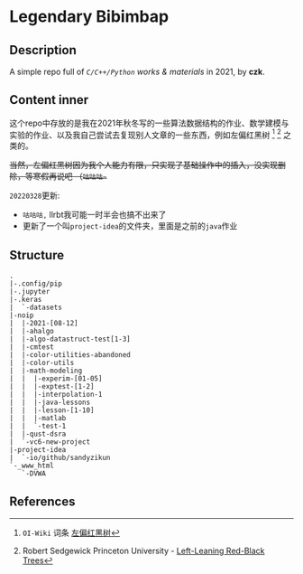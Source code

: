 # Legendary Bibimbap

## Description

A simple repo full of *`C/C++/Python` works & materials* in 2021, by **czk**.

## Content inner

这个repo中存放的是我在2021年秋冬写的一些算法数据结构的作业、数学建模与实验的作业、以及我自己尝试去复现别人文章的一些东西，例如左偏红黑树 [^1] [^2] 之类的。

~~当然，左偏红黑树因为我个人能力有限，只实现了基础操作中的插入，没实现删除，等寒假再说吧 （`咕咕咕~`~~

`20220328`更新:
  * `咕咕咕,` llrbt我可能一时半会也搞不出来了
  * 更新了一个叫`project-idea`的文件夹，里面是之前的`java`作业

## Structure

```
.
|-.config/pip
|-.jupyter
|-.keras
|  `-datasets
|-noip
|  |-2021-[08-12]
|  |-ahalgo
|  |-algo-datastruct-test[1-3]
|  |-cmtest
|  |-color-utilities-abandoned
|  |-color-utils
|  |-math-modeling
|  |  |-experim-[01-05]
|  |  |-exptest-[1-2]
|  |  |-interpolation-1
|  |  |-java-lessons
|  |  |-lesson-[1-10]
|  |  |-matlab
|  |  `-test-1
|  |-qust-dsra
|  `-vc6-new-project
|-project-idea
|  `-io/github/sandyzikun
`-_www_html
   `-DVWA
```

## References

[^1]: `OI-Wiki` 词条 [左偏红黑树](https://oi-wiki.org/ds/llrbt/)
[^2]: Robert Sedgewick Princeton University - [Left-Leaning Red-Black Trees](https://www.cs.princeton.edu/~rs/talks/LLRB/RedBlack.pdf)
